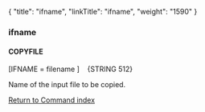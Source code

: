 {
    "title": "ifname",
    "linkTitle": "ifname",
    "weight": "1590"
}<span id="ifname"></span>

### ifname

#### COPYFILE

\[IFNAME = filename \]    {STRING 512}

Name of the input file to be copied.

[Return to Command index](../../)
